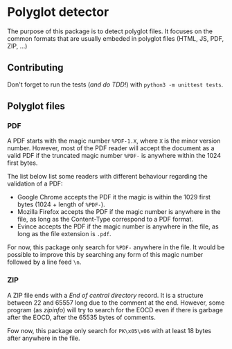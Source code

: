 # Polyglot detector

The purpose of this package is to detect polyglot files.
It focuses on the common formats that are usually embeded in polyglot files (HTML, JS, PDF, ZIP, ...)

## Contributing

Don't forget to run the tests (*and do TDD!*) with `python3 -m unittest tests`.

## Polyglot files

### PDF

A PDF starts with the magic number `%PDF-1.X`, where `X` is the minor version number.
However, most of the PDF reader will accept the document as a valid PDF if the truncated magic number `%PDF-` is anywhere within the 1024 first bytes.

The list below list some readers with different behaviour regarding the validation of a PDF:

- Google Chrome accepts the PDF it the magic is within the 1029 first bytes (1024 + length of `%PDF-`).
- Mozilla Firefox accepts the PDF if the magic number is anywhere in the file, as long as the Content-Type correspond to a PDF format.
- Evince accepts the PDF if the magic number is anywhere in the file, as long as the file extension is `.pdf`.

For now, this package only search for `%PDF-` anywhere in the file.
It would be possible to improve this by searching any form of this magic number followed by a line feed `\n`.

### ZIP

A ZIP file ends with a *End of central directory* record.
It is a structure between 22 and 65557 long due to the comment at the end.
However, some program (as *zipinfo*) will try to search for the EOCD even if there is garbage after the EOCD, after the 65535 bytes of comments.

Fow now, this package only search for `PK\x05\x06` with at least 18 bytes after anywhere in the file.
